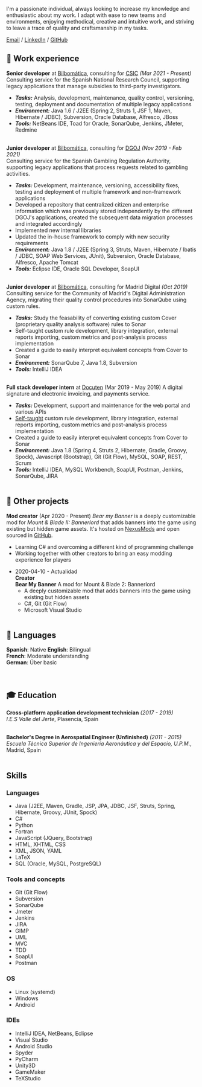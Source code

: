 I'm a passionate individual, always looking to increase my knowledge and enthusiastic about my work. I adapt with ease to new teams and environments, enjoying methodical, creative and intuitive work, and striving to leave a trace of quality and craftsmanship in my tasks.

[Email](sebastianlavigne@tutanota.com) / [LinkedIn](https://www.linkedin.com/in/sebas-lavigne/) / [GitHub](https://github.com/sebaslavigne)

## 👔 Work experience

**Senior developer** at [Bilbomática](https://www.bilbomatica.es/), consulting for [CSIC](https://www.csic.es/) _(Mar 2021 - Present)_ <br>
Consulting service for the Spanish National Research Council, supporting legacy applications that manage subsidies to third-party investigators.
  - **_Tasks:_** Analysis, development, maintenance, quality control, versioning, testing, deployment and documentation of multiple legacy applications
  - **_Environment:_** Java 1.6 / J2EE (Spring 2, Struts 1, JSF 1, Maven, Hibernate / JDBC), Subversion, Oracle Database, Alfresco, JBoss
  - **_Tools:_** NetBeans IDE, Toad for Oracle, SonarQube, Jenkins, JMeter, Redmine
<br><br>    

**Junior developer** at [Bilbomática](https://www.bilbomatica.es/), consulting for [DGOJ](https://www.ordenacionjuego.es/) _(Nov 2019 - Feb 2021)_ <br>
Consulting service for the Spanish Gambling Regulation Authority, supporting legacy applications that process requests related to gambling activities.
  - **_Tasks:_** Development, maintenance, versioning, accessibility fixes, testing and deployment of multiple framework and non-framework applications
  - Developed a repository that centralized citizen and enterprise information which was previously stored independently by the different DGOJ's applications, created the subsequent data migration processes and integrated accordingly
  - Implemented new internal libraries
  - Updated the in-house framework to comply with new security requirements
  - **_Environment:_** Java 1.8 / J2EE (Spring 3, Struts, Maven, Hibernate / Ibatis / JDBC, SOAP Web Services, JUnit), Subversion, Oracle Database, Alfresco, Apache Tomcat
  - **_Tools:_** Eclipse IDE, Oracle SQL Developer, SoapUI
<br><br>

**Junior developer** at [Bilbomática](https://www.bilbomatica.es/), consulting for Madrid Digital _(Oct 2019)_ <br>
Consulting service for the Community of Madrid's Digital Administration Agency, migrating their quality control procedures into SonarQube using custom rules.
  - **_Tasks:_** Study the feasability of converting existing custom Cover (proprietary quality analysis software) rules to Sonar
  - Self-taught custom rule development, library integration, external reports importing, custom metrics and post-analysis process implementation
  - Created a guide to easily interpret equivalent concepts from Cover to Sonar
  - **_Environment:_** SonarQube 7, Java 1.8, Subversion
  - **_Tools:_** IntelliJ IDEA
<br><br>

**Full stack developer intern** at [Docuten](https://docuten.com) (Mar 2019 - May 2019)
A digital signature and electronic invoicing, and payments service.
  - **_Tasks:_** Development, support and maintenance for the web portal and various APIs
  - [Self-taught](https://github.com/sebaslavigne/sonar-klingon-plugin) custom rule development, library integration, external reports importing, custom metrics and post-analysis process implementation
  - Created a guide to easily interpret equivalent concepts from Cover to Sonar
  - **_Environment:_** Java 1.8 (Spring 4, Struts 2, Hibernate, Gradle, Groovy, Spock), Javascript (Bootstrap), Git (Git Flow), MySQL, SOAP, REST, Scrum
  - **_Tools:_** IntelliJ IDEA, MySQL Workbench, SoapUI, Postman, Jenkins, SonarQube, JIRA
<br><br>

## 🔧 Other projects

**Mod creator** (Apr 2020 - Present)
_Bear my Banner_ is a deeply customizable mod for _Mount & Blade II: Bannerlord_ that adds banners into the game using existing but hidden game assets. It's hosted on [NexusMods](https://github.com/sebaslavigne/BearMyBanner) and open sourced in [GitHub](https://www.nexusmods.com/mountandblade2bannerlord/mods/432?tab=description).
  - Learning C# and overcoming a different kind of programming challenge
  - Working together with other creators to bring an easy modding experience for players

* 2020-04-10 - Actualidad\
  **Creator**\
  **Bear My Banner** A mod for Mount & Blade 2: Bannerlord
  * A deeply customizable mod that adds banners into the game using existing but hidden assets
  * C#, Git (Git Flow)
  * Microsoft Visual Studio
<br><br>

## 💬 Languages

**Spanish**: Native
**English**: Bilingual <br>
**French**: Moderate understanding <br>
**German**: Über basic <br>
<br><br>

## 🎓 Education

**Cross-platform application development technician** _(2017 - 2019)_ <br>
*I.E.S Valle del Jerte*, Plasencia, Spain
<br><br>
  
**Bachelor's Degree in Aerospatial Engineer (Unfinished)** _(2011 - 2015)_ <br>
*Escuela Técnica Superior de Ingeniería Aeronáutica y del Espacio, U.P.M.*, Madrid, Spain
<br><br>

## Skills

### Languages

* Java (J2EE, Maven, Gradle, JSP, JPA, JDBC, JSF, Struts, Spring, Hibernate, Groovy, JUnit, Spock)
* C#
* Python
* Fortran
* JavaScript (JQuery, Bootstrap)
* HTML, XHTML, CSS
* XML, JSON, YAML
* LaTeX
* SQL (Oracle, MySQL, PostgreSQL)

### Tools and concepts

* Git (Git Flow)
* Subversion
* SonarQube
* Jmeter
* Jenkins
* JIRA
* GIMP
* UML
* MVC
* TDD
* SoapUI
* Postman
 
### OS

* Linux (systemd)
* Windows
* Android

### IDEs

* IntelliJ IDEA, NetBeans, Eclipse
* Visual Studio
* Android Studio
* Spyder
* PyCharm
* Unity3D
* GameMaker
* TeXStudio
